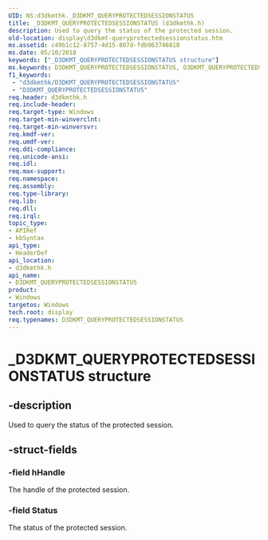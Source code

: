 ```yaml
---
UID: NS:d3dkmthk._D3DKMT_QUERYPROTECTEDSESSIONSTATUS
title: _D3DKMT_QUERYPROTECTEDSESSIONSTATUS (d3dkmthk.h)
description: Used to query the status of the protected session.
old-location: display\d3dkmt-queryprotectedsessionstatus.htm
ms.assetid: c49b1c12-8757-4d15-807d-fdb963746810
ms.date: 05/10/2018
keywords: ["_D3DKMT_QUERYPROTECTEDSESSIONSTATUS structure"]
ms.keywords: D3DKMT_QUERYPROTECTEDSESSIONSTATUS, D3DKMT_QUERYPROTECTEDSESSIONSTATUS structure [Display Devices], _D3DKMT_QUERYPROTECTEDSESSIONSTATUS, d3dkmthk/D3DKMT_QUERYPROTECTEDSESSIONSTATUS, display.d3dkmt-queryprotectedsessionstatus
f1_keywords:
 - "d3dkmthk/D3DKMT_QUERYPROTECTEDSESSIONSTATUS"
 - "D3DKMT_QUERYPROTECTEDSESSIONSTATUS"
req.header: d3dkmthk.h
req.include-header: 
req.target-type: Windows
req.target-min-winverclnt: 
req.target-min-winversvr: 
req.kmdf-ver: 
req.umdf-ver: 
req.ddi-compliance: 
req.unicode-ansi: 
req.idl: 
req.max-support: 
req.namespace: 
req.assembly: 
req.type-library: 
req.lib: 
req.dll: 
req.irql: 
topic_type:
- APIRef
- kbSyntax
api_type:
- HeaderDef
api_location:
- d3dkmthk.h
api_name:
- D3DKMT_QUERYPROTECTEDSESSIONSTATUS
product:
- Windows
targetos: Windows
tech.root: display
req.typenames: D3DKMT_QUERYPROTECTEDSESSIONSTATUS
---
```


# _D3DKMT_QUERYPROTECTEDSESSIONSTATUS structure


## -description


Used to query the status of the protected session.


## -struct-fields




### -field hHandle

The handle of the protected session.


### -field Status

The status of the protected session.

